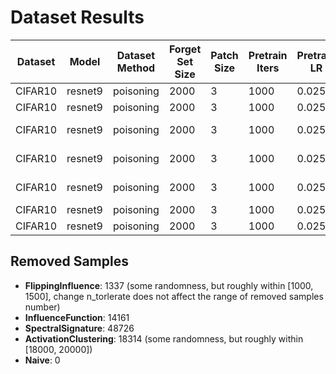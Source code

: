# Dataset Results

| Dataset | Model   | Dataset Method | Forget Set Size | Patch Size | Pretrain Iters | Pretrain LR | Unlearn Method     | Exp Name      | Train Iters | k   | Factor | kd_T | Gamma | Alpha | msteps | Delete Acc | Delete Err | Manip Acc | Test Acc | Manip Clean Acc | Test Clean Acc | Test Retain Acc | Deletion Size | Unlearn Time           | Train Clean Acc |
|---------|---------|----------------|-----------------|------------|----------------|-------------|--------------------|---------------|-------------|-----|--------|-------|-------|-------|--------|------------|------------|-----------|----------|-----------------|----------------|-----------------|----------------|-------------------------|----------------|
| CIFAR10 | resnet9 | poisoning      | 2000            | 3          | 1000           | 0.025       | InfluenceFunction  | unlearn       | Null        | Null| Null   | Null  | Null  | Null  | Null   | 0.288      | 0.796      | 0.2875    | 0.2934   | 0.791            | 0.7978          | Null            | 250            | 0                       | 0.83338        |
| CIFAR10 | resnet9 | poisoning      | 2000            | 3          | 1000           | 0.025       | Naive              | pretrainmodel | Null        | Null| Null   | Null  | Null  | Null  | Null   | 0.0        | 101.0      | 0.162     | 0.1499   | 0.855            | 0.8576          | Null            | 0              | 24.713809919999996       | 0.90816        |
| CIFAR10 | resnet9 | poisoning      | 2000            | 3          | 1000           | 0.025       | FlippingInfluence (n_tolerate=0)  | unlearn       | Null        | Null| Null   | Null  | Null  | Null  | Null   | 0.164      | 0.928      | 0.142     | 0.144    | 0.877            | 0.8765          | Null            | 250            | 0                       | 0.93562        |
| CIFAR10 | resnet9 | poisoning      | 2000            | 3          | 1000           | 0.025       | FlippingInfluence (n_tolerate=25)  | unlearn       | Null        | Null| Null   | Null  | Null  | Null  | Null   | 0.16       | 0.944      | 0.155     | 0.143    | 0.871            | 0.8782          | Null            | 250            | 0                       | 0.9348         |
| CIFAR10 | resnet9 | poisoning      | 2000            | 3          | 1000           | 0.025       | FlippingInfluence (n_tolerate=25)  | unlearn       | Null        | Null| Null   | Null  | Null  | Null  | Null   | 0.156      | 0.944      | 0.1495    | 0.1432   | 0.8685           | 0.8764          | Null            | 500            | 0                       | 0.93548        |
| CIFAR10 | resnet9 | poisoning      | 2000            | 3          | 1000           | 0.025       | ActivationClustering | unlearn     | Null        | Null| Null   | Null  | Null  | Null  | Null   | 0.124      | 0.96       | 0.1555    | 0.1418   | 0.806            | 0.7921          | Null            | 250            | 0                       | 0.8324         |
| CIFAR10 | resnet9 | poisoning      | 2000            | 3          | 1000           | 0.025       | SpectralSignature  | unlearn       | Null        | Null| Null   | Null  | Null  | Null  | Null   | 0.156      | 0.92       | 0.187     | 0.1686   | 0.7795           | 0.767           | Null            | 250            | 0                       | 0.79978        |

## Removed Samples

- **FlippingInfluence**: 1337 (some randomness, but roughly within [1000, 1500], change n_torlerate does not affect the range of removed samples number)
- **InfluenceFunction**: 14161 
- **SpectralSignature**: 48726
- **ActivationClustering**: 18314 (some randomness, but roughly within [18000, 20000])
- **Naive**: 0

